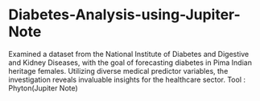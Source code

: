 # Diabetes-Analysis-using-Jupiter-Note
Examined a dataset from the National Institute of Diabetes and Digestive and Kidney Diseases, with the goal of forecasting diabetes in Pima Indian heritage females. Utilizing diverse medical predictor variables, the investigation reveals invaluable insights for the healthcare sector.
Tool : Phyton(Jupiter Note)
